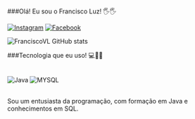 ###Olá! Eu sou o Francisco Luz! 🖐️🖐️

[![Instagram](https://img.shields.io/badge/Instagram-E4405F?style=for-the-badge&logo=instagram&logoColor=white)](https://https://www.instagram.com/franciscovilalluz/)
[![Facebook](https://img.shields.io/badge/Facebook-1877F2?style=for-the-badge&logo=facebook&logoColor=white)](https://https://www.facebook.com/francisco.v.luz)

![FranciscoVL GitHub stats](https://github-readme-stats.vercel.app/api?username=FranciscoVilaLuz&show_icons=true&theme=dracula)

###Tecnologia que eu uso! 💻📱🤖

<div style="display: inline_block"><br/>
<img align="center" alt="Java" src="https://img.shields.io/badge/Java-ED8B00?style=for-the-badge&logo=openjdk&logoColor=white" >
<img align="center" alt="MYSQL" src="https://img.shields.io/badge/MySQL-00000F?style=for-the-badge&logo=mysql&logoColor=white" >
</div><br/>

Sou um entusiasta da programação, com formação em Java e conhecimentos em SQL.
